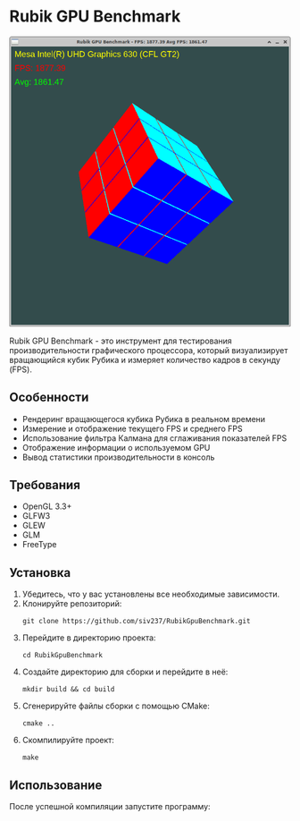 # Rubik GPU Benchmark

![Rubik GPU Benchmark Screenshot](screenprj.png)

Rubik GPU Benchmark - это инструмент для тестирования производительности графического процессора, который визуализирует вращающийся кубик Рубика и измеряет количество кадров в секунду (FPS).

## Особенности

- Рендеринг вращающегося кубика Рубика в реальном времени
- Измерение и отображение текущего FPS и среднего FPS
- Использование фильтра Калмана для сглаживания показателей FPS
- Отображение информации о используемом GPU
- Вывод статистики производительности в консоль

## Требования

- OpenGL 3.3+
- GLFW3
- GLEW
- GLM
- FreeType

## Установка

1. Убедитесь, что у вас установлены все необходимые зависимости.
2. Клонируйте репозиторий:
   ```
   git clone https://github.com/siv237/RubikGpuBenchmark.git
   ```
3. Перейдите в директорию проекта:
   ```
   cd RubikGpuBenchmark
   ```
4. Создайте директорию для сборки и перейдите в неё:
   ```
   mkdir build && cd build
   ```
5. Сгенерируйте файлы сборки с помощью CMake:
   ```
   cmake ..
   ```
6. Скомпилируйте проект:
   ```
   make
   ```

## Использование

После успешной компиляции запустите программу:
